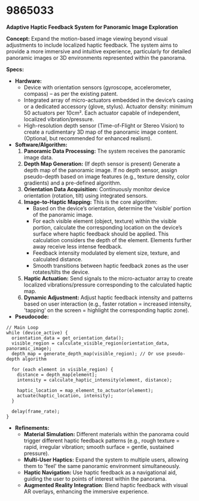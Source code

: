 # 9865033

**Adaptive Haptic Feedback System for Panoramic Image Exploration**

**Concept:** Expand the motion-based image viewing beyond visual adjustments to include localized haptic feedback. The system aims to provide a more immersive and intuitive experience, particularly for detailed panoramic images or 3D environments represented within the panorama.

**Specs:**

*   **Hardware:**
    *   Device with orientation sensors (gyroscope, accelerometer, compass) – as per the existing patent.
    *   Integrated array of micro-actuators embedded in the device’s casing or a dedicated accessory (glove, stylus). Actuator density: minimum 50 actuators per 10cm². Each actuator capable of independent, localized vibration/pressure.
    *   High-resolution depth sensor (Time-of-Flight or Stereo Vision) to create a rudimentary 3D map of the panoramic image content. (Optional, but recommended for enhanced realism).
*   **Software/Algorithm:**
    1.  **Panoramic Data Processing:**  The system receives the panoramic image data.
    2.  **Depth Map Generation:** (If depth sensor is present) Generate a depth map of the panoramic image. If no depth sensor, assign pseudo-depth based on image features (e.g., texture density, color gradients) and a pre-defined algorithm.
    3.  **Orientation Data Acquisition:** Continuously monitor device orientation (rotation, tilt) using integrated sensors.
    4.  **Image-to-Haptic Mapping:**  This is the core algorithm:
        *   Based on the device’s orientation, determine the ‘visible’ portion of the panoramic image.
        *   For each visible element (object, texture) within the visible portion, calculate the corresponding location on the device’s surface where haptic feedback should be applied. This calculation considers the depth of the element.  Elements further away receive less intense feedback.
        *   Feedback intensity modulated by element size, texture, and calculated distance.
        *   Smooth transitions between haptic feedback zones as the user rotates/tilts the device.
    5.  **Haptic Actuation:** Send signals to the micro-actuator array to create localized vibrations/pressure corresponding to the calculated haptic map.
    6.  **Dynamic Adjustment:**  Adjust haptic feedback intensity and patterns based on user interaction (e.g., faster rotation = increased intensity, 'tapping' on the screen = highlight the corresponding haptic zone).
*   **Pseudocode:**

```
// Main Loop
while (device_active) {
  orientation_data = get_orientation_data();
  visible_region = calculate_visible_region(orientation_data, panoramic_image);
  depth_map = generate_depth_map(visible_region); // Or use pseudo-depth algorithm

  for (each element in visible_region) {
    distance = depth_map[element];
    intensity = calculate_haptic_intensity(element, distance);

    haptic_location = map_element_to_actuator(element);
    actuate(haptic_location, intensity);
  }

  delay(frame_rate);
}
```

*   **Refinements:**
    *   **Material Simulation:**  Different materials within the panorama could trigger different haptic feedback patterns (e.g., rough texture = rapid, irregular vibration; smooth surface = gentle, sustained pressure).
    *   **Multi-User Haptics:** Expand the system to multiple users, allowing them to 'feel' the same panoramic environment simultaneously.
    *   **Haptic Navigation:** Use haptic feedback as a navigational aid, guiding the user to points of interest within the panorama.
    *   **Augmented Reality Integration**: Blend haptic feedback with visual AR overlays, enhancing the immersive experience.